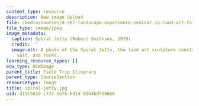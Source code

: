 ```yaml
---
content_type: resource
description: New image Upload
file: /media/courses/4-s67-landscape-experience-seminar-in-land-art-fall-2016/d19c5610c737ee7bb91403b4bd9506b6_spiral-jetty.jpg
file_type: image/jpeg
image_metadata:
  caption: Spiral Jetty (Robert Smithson, 1970)
  credit: ''
  image-alt: A photo of the Spiral Jetty, the land art sculpture constructed of mud,
    salt, and rocks.
learning_resource_types: []
ocw_type: OCWImage
parent_title: Field Trip Itinerary
parent_type: CourseSection
resourcetype: Image
title: spiral-jetty.jpg
uid: d19c5610-c737-ee7b-b914-03b4bd9506b6
---
```

